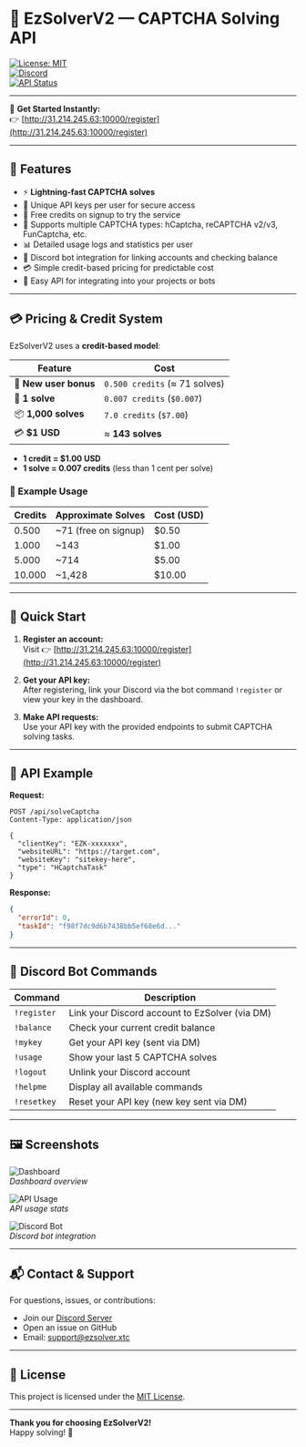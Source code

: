 # 🔐 EzSolverV2 — CAPTCHA Solving API

[![License: MIT](https://img.shields.io/badge/License-MIT-green.svg)](https://opensource.org/licenses/MIT)  
[![Discord](https://img.shields.io/discord/1387190222164463706?color=blue&label=Discord&logo=discord)](https://discord.gg/hHQhV3WBCY)  
[![API Status](https://img.shields.io/badge/API-Online-brightgreen)](http://31.214.245.63:10000)  

---

🚀 **Get Started Instantly:**  
👉 [http://31.214.245.63:10000/register](http://31.214.245.63:10000/register)

---

## 📌 Features

- ⚡ **Lightning-fast CAPTCHA solves**  
- 🔑 Unique API keys per user for secure access  
- 🎁 Free credits on signup to try the service  
- 🧠 Supports multiple CAPTCHA types: hCaptcha, reCAPTCHA v2/v3, FunCaptcha, etc.  
- 📊 Detailed usage logs and statistics per user  
- 🤖 Discord bot integration for linking accounts and checking balance  
- 💳 Simple credit-based pricing for predictable cost  
- 🔄 Easy API for integrating into your projects or bots  

---

## 💳 Pricing & Credit System

EzSolverV2 uses a **credit-based model**:

| Feature                 | Cost                           |
|-------------------------|--------------------------------|
| 🎁 **New user bonus**   | `0.500 credits` (≈ 71 solves)  |
| 🔐 **1 solve**           | `0.007 credits` (`$0.007`)      |
| 📦 **1,000 solves**      | `7.0 credits` (`$7.00`)         |
| 💳 **$1 USD**            | ≈ **143 solves**               |

- **1 credit = $1.00 USD**  
- **1 solve = 0.007 credits** (less than 1 cent per solve)  

### 🔁 Example Usage

| Credits | Approximate Solves | Cost (USD) |
|---------|---------------------|------------|
| 0.500   | ~71 (free on signup) | $0.50      |
| 1.000   | ~143                 | $1.00      |
| 5.000   | ~714                 | $5.00      |
| 10.000  | ~1,428               | $10.00     |

---

## 🧪 Quick Start

1. **Register an account:**  
   Visit 👉 [http://31.214.245.63:10000/register](http://31.214.245.63:10000/register)

2. **Get your API key:**  
   After registering, link your Discord via the bot command `!register` or view your key in the dashboard.

3. **Make API requests:**  
   Use your API key with the provided endpoints to submit CAPTCHA solving tasks.

---

## 📖 API Example

**Request:**

```http
POST /api/solveCaptcha
Content-Type: application/json

{
  "clientKey": "EZK-xxxxxxx",
  "websiteURL": "https://target.com",
  "websiteKey": "sitekey-here",
  "type": "HCaptchaTask"
}
```

**Response:**

```json
{
  "errorId": 0,
  "taskId": "f98f7dc9d6b7438bb5ef68e6d..."
}
```

---

## 🤖 Discord Bot Commands

| Command     | Description                                    |
| ----------- | ---------------------------------------------- |
| `!register` | Link your Discord account to EzSolver (via DM) |
| `!balance`  | Check your current credit balance              |
| `!mykey`    | Get your API key (sent via DM)                 |
| `!usage`    | Show your last 5 CAPTCHA solves                |
| `!logout`   | Unlink your Discord account                    |
| `!helpme`   | Display all available commands                 |
| `!resetkey` | Reset your API key (new key sent via DM)       |

---

## 🖼 Screenshots

![Dashboard](https://github.com/user-attachments/assets/850648f3-89ae-4430-abd3-23bea6f988f2)  
*Dashboard overview*

![API Usage](https://github.com/user-attachments/assets/300f6c8e-8532-41d2-93a3-2abff3f61247)  
*API usage stats*

![Discord Bot](https://github.com/user-attachments/assets/06995376-aa85-46e0-86bc-2cf14e3a3609)  
*Discord bot integration*

---



## 📬 Contact & Support

For questions, issues, or contributions:

- Join our [Discord Server]([https://discord.gg/yourdiscordlink](https://discord.gg/hHQhV3WBCY))  
- Open an issue on GitHub  
- Email: support@ezsolver.xtc  

---

## 📜 License

This project is licensed under the [MIT License](https://opensource.org/licenses/MIT).

---

**Thank you for choosing EzSolverV2!**  
Happy solving! 🎉
